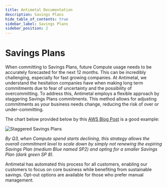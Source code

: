 ```yaml
---
title: Antimetal Documentation
description: Savings Plans
hide_table_of_contents: true
sidebar_label: Savings Plans
sidebar_position: 2
---
```


# Savings Plans

When committing to Savings Plans, future Compute usage needs to be accurately forecasted for the next 12 months. This can be incredibly challenging, especially for fast growing companies. At Antimetal, we understand the hesitation companies have when making long term commitments due to fear of uncertainty and the possibility of overcommitting. To address this, Antimetal employs a flexible approach by staggering Savings Plans commitments. This method allows for adjusting commitments as your business needs change, reducing the risk of over or under-committing.

The chart below provided below by this [AWS Blog Post](https://aws.amazon.com/blogs/aws-cloud-financial-management/how-can-i-use-rolling-savings-plans-to-reduce-commitment-risk/) is a good example:

![Staggered Savings Plans](/img/screenshots/staggered_savings_plans.png "Staggered Savings Plans")

_By Q3, when Compute spend starts declining, this strategy allows the overall commitment level to scale down by simply not renewing the expiring Savings Plan (medium Blue named SP2) and opting for a smaller Savings Plan (dark green SP 8)._

Antimetal has automated this process for all customers, enabling our customers to focus on core business while benefiting from sustainable savings. Opt-out options are available for those who prefer manual management.
